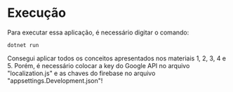 # Execução

Para executar essa aplicação, é necessário digitar o comando:
```
dotnet run
```

Consegui aplicar todos os conceitos apresentados nos materiais 1, 2, 3, 4 e 5. Porém, é necessário colocar a key do Google API no arquivo "localization.js" e as chaves do firebase no arquivo "appsettings.Development.json"!
